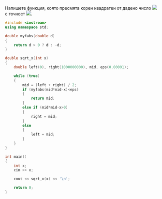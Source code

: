 Напишете функция, която пресмята корен квадратен от дадено число <img src="https://latex.codecogs.com/svg.latex?\Large&space;x\in{mathbb{N}}"> с точност <img src="https://latex.codecogs.com/svg.latex?\Large&space;\eps=0.00001">.

```cpp
#include <iostream>
using namespace std;

double myfabs(double d)
{
	return d > 0 ? d : -d;
}

double sqrt_x(int x)
{
	double left(0), right(1000000000), mid, eps(0.00001);

	while (true)
	{
		mid = (left + right) / 2;
		if (myfabs(mid*mid-x)<eps)
		{
			return mid;
		}
		else if (mid*mid-x>0)
		{
			right = mid;
		}
		else
		{
			left = mid;
		}
	}
}

int main()
{
	int x;
	cin >> x;

	cout << sqrt_x(x) << '\n';

	return 0;
}
```
